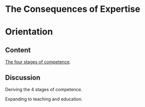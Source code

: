 # The Consequences of Expertise

# Orientation

## Content

[The four stages of competence](https://en.wikipedia.org/wiki/Four_stages_of_competence).

## Discussion

Deriving the 4 stages of competence.

Expanding to teaching and education.

